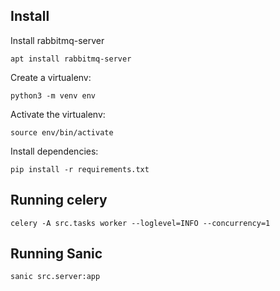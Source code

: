 ## Install

Install rabbitmq-server
```
apt install rabbitmq-server
```

Create a virtualenv:
```
python3 -m venv env
```

Activate the virtualenv:
```
source env/bin/activate
```

Install dependencies:

```
pip install -r requirements.txt
```

## Running celery 

```
celery -A src.tasks worker --loglevel=INFO --concurrency=1
```

## Running Sanic

```
sanic src.server:app
```

